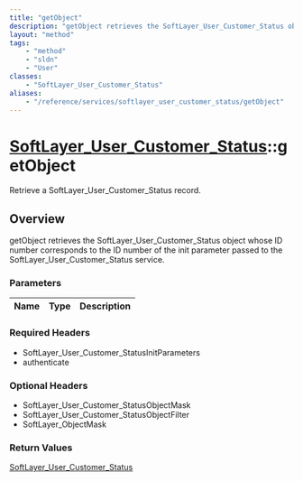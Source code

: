 ```yaml
---
title: "getObject"
description: "getObject retrieves the SoftLayer_User_Customer_Status object whose ID number corresponds to the ID number of the init p... "
layout: "method"
tags:
    - "method"
    - "sldn"
    - "User"
classes:
    - "SoftLayer_User_Customer_Status"
aliases:
    - "/reference/services/softlayer_user_customer_status/getObject"
---
```

# [SoftLayer_User_Customer_Status](/reference/services/SoftLayer_User_Customer_Status)::getObject

Retrieve a SoftLayer_User_Customer_Status record.


## Overview 
getObject retrieves the SoftLayer_User_Customer_Status object whose ID number corresponds to the ID number of the init parameter passed to the SoftLayer_User_Customer_Status service. 

### Parameters 
|Name | Type | Description |
| --- | --- | --- |


### Required Headers
* SoftLayer_User_Customer_StatusInitParameters
* authenticate

### Optional Headers
* SoftLayer_User_Customer_StatusObjectMask
* SoftLayer_User_Customer_StatusObjectFilter
* SoftLayer_ObjectMask

### Return Values
<a href='/reference/datatypes/SoftLayer_User_Customer_Status'>SoftLayer_User_Customer_Status </a>

